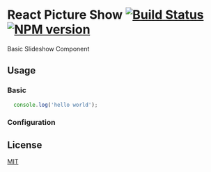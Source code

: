 # React Picture Show [![Build Status](https://secure.travis-ci.org/areusjs/react-picture-show.png)](http://travis-ci.org/areusjs/react-picture-show) [![NPM version](https://badge.fury.io/js/react-picture-show.svg)](http://badge.fury.io/js/react-picture-show)

Basic Slideshow Component

## Usage

### Basic

```javascript
  console.log('hello world');
```

### Configuration

## License

[MIT](/LICENSE)